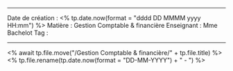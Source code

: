  ---

 Date de création : <% tp.date.now(format = "dddd DD MMMM yyyy HH:mm") %>
 Matière : Gestion Comptable & financière
 Enseignant : Mme Bachelot
 Tag :

---

 <% await tp.file.move("/Gestion Comptable & financière/" + tp.file.title) %>
 <% tp.file.rename(tp.date.now(format = "DD-MM-YYYY") + " - ") %>